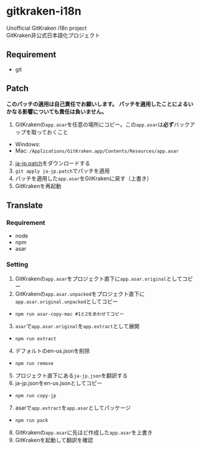 # gitkraken-i18n
Unofficial GitKraken i18n project  
GitKraken非公式日本語化プロジェクト

## Requirement
- git

## Patch
**このパッチの適用は自己責任でお願いします。**
**パッチを適用したことによるいかなる影響についても責任は負いません。**

1. GitKrakenの`app.asar`を任意の場所にコピー。この`app.asar`は**必ず**バックアップを取っておくこと
  - Windows: 
  - Mac: `/Applications/GitKraken.app/Contents/Resources/app.asar`
2. [ja-jp.patch](https://github.com/megos/gitkraken-i18n/releases/download/v2.2.0-0.1.0-alpha/ja-jp.patch)をダウンロードする
3. `git apply ja-jp.patch`でパッチを適用
4. パッチを適用した`app.asar`をGitKrakenに戻す（上書き）
5. GitKrakenを再起動

## Translate

### Requirement
- node
- npm
- asar

### Setting

1. GitKrakenの`app.asar`をプロジェクト直下に`app.asar.original`としてコピー
2. GitKrakenの`app.asar.unpacked`をプロジェクト直下に`app.asar.original.unpacked`としてコピー
  - `npm run asar-copy-mac #1と2をあわせてコピー`
3. `asar`で`app.asar.original`を`app.extract`として展開
  - `npm run extract`
4. デフォルトのen-us.jsonを削除
  - `npm run remove`
5. プロジェクト直下にある`ja-jp.json`を翻訳する
6. ja-jp.jsonをen-us.jsonとしてコピー
  - `npm run copy-jp`
7. asarで`app.extract`を`app.asar`としてパッケージ
  - `npm run pack`
8. GitKrakenの`app.asar`に先ほど作成した`app.asar`を上書き
9. GitKrakenを起動して翻訳を確認

